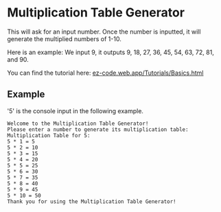 # Multiplication Table Generator
This will ask for an input number. Once the number is inputted, it will generate the multiplied numbers of 1-10.

Here is an example: We input 9, it outputs 9, 18, 27, 36, 45, 54, 63, 72, 81, and 90.

You can find the tutorial here: [ez-code.web.app/Tutorials/Basics.html](https://ez-code.web.app/Tutorials/Basics.html)

## Example
'5' is the console input in the following example.

```
Welcome to the Multiplication Table Generator!
Please enter a number to generate its multiplication table:
Multiplication Table for 5:
5 * 1 = 5
5 * 2 = 10
5 * 3 = 15
5 * 4 = 20
5 * 5 = 25
5 * 6 = 30
5 * 7 = 35
5 * 8 = 40
5 * 9 = 45
5 * 10 = 50
Thank you for using the Multiplication Table Generator!
```